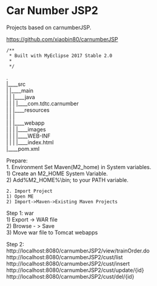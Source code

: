 Car Number JSP2
===============

Projects based on carnumberJSP.
    
https://github.com/xiaobin80/carnumberJSP


	/**
	 * Built with MyEclipse 2017 Stable 2.0
	 *
	 */
	 
.        
|____src        
| |____main        
| | |____java        
| | | |____com.tdtc.carnumber        
| | |____resources        
| | |        
| | |____webapp        
| | | |____images       
| | | |____WEB-INF        
| | | |____index.html        
|____pom.xml        
        

Prepare:    
    1. Environment
    Set Maven(M2_home) in System variables.    
    1) Create an M2_HOME System Variable.    
    2) Add%M2_HOME%\bin; to your PATH variable.    
    
    2. Import Project    
    1) Open ME    
    2) Import->Maven->Existing Maven Projects    

Step 1: war       
    1) Export -> WAR file        
    2) Browse - > Save    
    3) Move war file to Tomcat webapps    
    

Step 2:       
     http://localhost:8080/carnumberJSP2/view/trainOrder.do  
     http://localhost:8080/carnumberJSP2/cust/list
     http://localhost:8080/carnumberJSP2/cust/insert   
     http://localhost:8080/carnumberJSP2/cust/update/{id}    
     http://localhost:8080/carnumberJSP2/cust/del/{id}     
     
